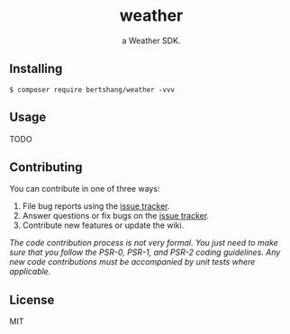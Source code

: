 <h1 align="center"> weather </h1>

<p align="center"> a Weather SDK.</p>


## Installing

```shell
$ composer require bertshang/weather -vvv
```

## Usage

TODO

## Contributing

You can contribute in one of three ways:

1. File bug reports using the [issue tracker](https://github.com/bertshang/weather/issues).
2. Answer questions or fix bugs on the [issue tracker](https://github.com/bertshang/weather/issues).
3. Contribute new features or update the wiki.

_The code contribution process is not very formal. You just need to make sure that you follow the PSR-0, PSR-1, and PSR-2 coding guidelines. Any new code contributions must be accompanied by unit tests where applicable._

## License

MIT